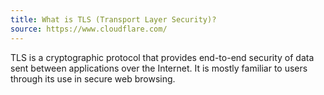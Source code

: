 ```yaml
---
title: What is TLS (Transport Layer Security)?
source: https://www.cloudflare.com/
---
```


TLS is a cryptographic protocol that provides end-to-end security of data sent between applications over the Internet. It is mostly familiar to users through its use in secure web browsing.
